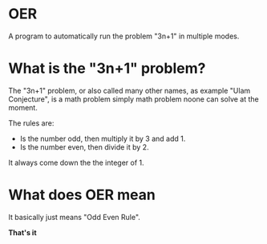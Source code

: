 # OER
A program to automatically run the problem "3n+1" in multiple modes.

# What is the "3n+1" problem?
The "3n+1" problem, or also called many other names, as example "Ulam Conjecture", is a math problem simply math problem noone can solve at the moment.

The rules are:
* Is the number odd, then multiply it by 3 and add 1.
* Is the number even, then divide it by 2.

It always come down the the integer of 1.

# What does OER mean
It basically just means "Odd Even Rule".


**That's it**
